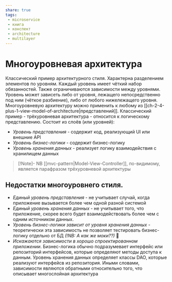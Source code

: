 ```yaml
---
share: true
tags: 
 - microservice
 - книга
 - конспект
 - architecture
 - multilayer
---
```

# Многоуровневая архитектура
Классический пример архитектурного стиля. Характерна разделением элементов по уровням. Каждый уровень имеет чёткий набор обязанностей. Также ограничиваются зависимости между уровнями. Уровень может зависеть либо от уровня, лежащего непосредственно под ним (чёткое разбиение), либо от любого нижележащего уровня.
Многоуровневую архитектуру можно применить к любому из [[ch-2-4-plus-1-view-model-of-architecture|представлений]].
Классический пример - трёхуровневая архитектура - относится к логическому представлению. Состоит из слоёв (или уровней):
+ *Уровень представления* - содержит код, реализующий UI или внешние API
+ *Уровень бизнес-логики* - содержит бизнес-логику
+ *Уровень хранения данных* - реализует логику взаимодействия с хранилищем данных

> [!Note]- NB
> [[mvc-pattern|Model-View-Controller]], по-видимому, является парафразом трёхуровневой архитектуры

## Недостатки многоуровнего стиля.
- *Единый уровень представления* - не учитывает случай, когда приложение вызывается более чем одной разной системой
- *Единый уровень хранения данных* - не учитывает того, что приложение, скорее всего будет взаимодействовать более чем с одним источником данных.
- *Уровень бизнес-логики зависит от уровня хранения данных* - теоретически эта зависимость не позволяет тестировать бизнес-логику отдельно от БД *(!NB: А как же моки??)* 🤔
- *Искажаются зависимости в хорошо спроектированном приложении*. Бизнес-логика обычно подразумевает интерфейс или репозиторий интерфейсов, которые определяют методы доступа к данным. Уровень хранения данных определяет классы DAO, которые реализуют интерфейсв из репозитория. Иными словами, зависимости являются обратными относительно того, что описывает многослойная архитектура

